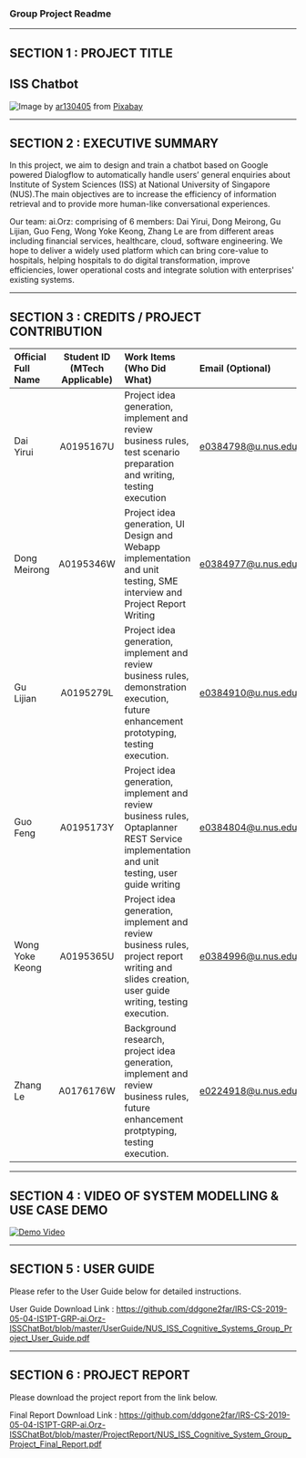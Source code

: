 ### Group Project Readme

---

## SECTION 1 : PROJECT TITLE
## ISS Chatbot

<img src="https://github.com/ddgone2far/IRS-CS-2019-05-04-IS1PT-GRP-ai.Orz-ISSChatBot/blob/master/cover_image.jpg"
     style="float: left; margin-right: 0px;" />
  
Image by <a href="https://pixabay.com/users/ar130405-423602/?utm_source=link-attribution&amp;utm_medium=referral&amp;utm_campaign=image&amp;utm_content=2082630">ar130405</a> from <a href="https://pixabay.com/?utm_source=link-attribution&amp;utm_medium=referral&amp;utm_campaign=image&amp;utm_content=2082630">Pixabay</a>
  
---
## SECTION 2 : EXECUTIVE SUMMARY
In this project, we aim to design and train a chatbot based on Google powered Dialogflow to automatically handle users’ general enquiries about Institute of System Sciences (ISS) at National University of Singapore (NUS).The main objectives are to increase the efficiency of information retrieval and to provide more human-like conversational experiences.


Our team: ai.Orz: comprising of 6 members: Dai Yirui, Dong Meirong, Gu Lijian, Guo Feng, Wong Yoke Keong, Zhang Le are from different areas including financial services, healthcare, cloud, software engineering. We hope to deliver a widely used platform which can bring core-value to hospitals, helping hospitals to do digital transformation, improve efficiencies, lower operational costs and integrate solution with enterprises' existing systems.


---
## SECTION 3 : CREDITS / PROJECT CONTRIBUTION

| Official Full Name  | Student ID (MTech Applicable)  | Work Items (Who Did What) | Email (Optional) |
| :------------ |:---------------:| :-----| :-----|
| Dai Yirui			| A0195167U | Project idea generation, implement and review business rules, test scenario preparation and writing, testing execution | e0384798@u.nus.edu |
| Dong Meirong		| A0195346W | Project idea generation, UI Design and Webapp implementation and unit testing, SME interview and Project Report Writing | e0384977@u.nus.edu |
| Gu Lijian			| A0195279L | Project idea generation, implement and review business rules, demonstration execution, future enhancement prototyping, testing execution. | e0384910@u.nus.edu |
| Guo Feng			| A0195173Y | Project idea generation, implement and review business rules, Optaplanner REST Service implementation and unit testing, user guide writing| e0384804@u.nus.edu |
| Wong Yoke Keong	| A0195365U | Project idea generation, implement and review business rules, project report writing and slides creation, user guide writing, testing execution. | e0384996@u.nus.edu |
| Zhang Le 			| A0176176W | Background research, project idea generation, implement and review business rules, future enhancement protptyping, testing execution. | e0224918@u.nus.edu |

---
## SECTION 4 : VIDEO OF SYSTEM MODELLING & USE CASE DEMO

[![Demo Video](https://img.youtube.com/vi/aFSoMvsbjpU/maxresdefault.jpg)](https://youtu.be/aFSoMvsbjpU)

---
## SECTION 5 : USER GUIDE

Please refer to the User Guide below for detailed instructions.

User Guide Download Link : <https://github.com/ddgone2far/IRS-CS-2019-05-04-IS1PT-GRP-ai.Orz-ISSChatBot/blob/master/UserGuide/NUS_ISS_Cognitive_Systems_Group_Project_User_Guide.pdf>

---
## SECTION 6 : PROJECT REPORT

Please download the project report from the link below.

Final Report Download Link : <https://github.com/ddgone2far/IRS-CS-2019-05-04-IS1PT-GRP-ai.Orz-ISSChatBot/blob/master/ProjectReport/NUS_ISS_Cognitive_System_Group_Project_Final_Report.pdf>
